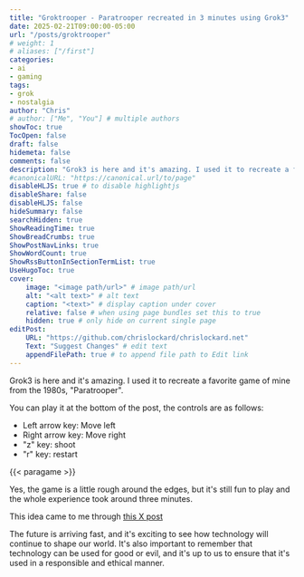 ```yaml
---
title: "Groktrooper - Paratrooper recreated in 3 minutes using Grok3"
date: 2025-02-21T09:00:00-05:00
url: "/posts/groktrooper"
# weight: 1
# aliases: ["/first"]
categories:
- ai
- gaming
tags:
- grok
- nostalgia
author: "Chris"
# author: ["Me", "You"] # multiple authors
showToc: true
TocOpen: false
draft: false
hidemeta: false
comments: false
description: "Grok3 is here and it's amazing. I used it to recreate a favorite game of mine from the 1980s, \"Paratrooper\"."
#canonicalURL: "https://canonical.url/to/page"
disableHLJS: true # to disable highlightjs
disableShare: false
disableHLJS: false
hideSummary: false
searchHidden: true
ShowReadingTime: true
ShowBreadCrumbs: true
ShowPostNavLinks: true
ShowWordCount: true
ShowRssButtonInSectionTermList: true
UseHugoToc: true
cover:
    image: "<image path/url>" # image path/url
    alt: "<alt text>" # alt text
    caption: "<text>" # display caption under cover
    relative: false # when using page bundles set this to true
    hidden: true # only hide on current single page
editPost:
    URL: "https://github.com/chrislockard/chrislockard.net"
    Text: "Suggest Changes" # edit text
    appendFilePath: true # to append file path to Edit link
---
```

</style>
Grok3 is here and it's amazing. I used it to recreate a favorite game of mine from the 1980s, "Paratrooper".

You can play it at the bottom of the post, the controls are as follows:
- Left arrow key: Move left
- Right arrow key: Move right
- "z" key: shoot
- "r" key: restart

{{< paragame >}}

Yes, the game is a little rough around the edges, but it's still fun to play and the whole experience took around three minutes.

This idea came to me through [this X post](https://x.com/AlexFinnX/status/1892324611175424077)

The future is arriving fast, and it's exciting to see how technology will continue to shape our world. It's also important to remember that technology can be used for good or evil, and it's up to us to ensure that it's used in a responsible and ethical manner.
